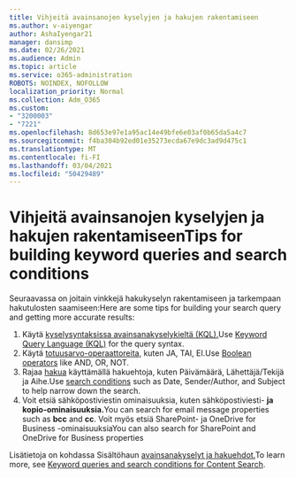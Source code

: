```yaml
---
title: Vihjeitä avainsanojen kyselyjen ja hakujen rakentamiseen
ms.author: v-aiyengar
author: AshaIyengar21
manager: dansimp
ms.date: 02/26/2021
ms.audience: Admin
ms.topic: article
ms.service: o365-administration
ROBOTS: NOINDEX, NOFOLLOW
localization_priority: Normal
ms.collection: Adm_O365
ms.custom:
- "3200003"
- "7221"
ms.openlocfilehash: 8d653e97e1a95ac14e49bfe6e03af0b65da5a4c7
ms.sourcegitcommit: f4ba304b92ed01e35273ecda67e9dc3ad9d475c1
ms.translationtype: MT
ms.contentlocale: fi-FI
ms.lasthandoff: 03/04/2021
ms.locfileid: "50429489"
---
```

# <a name="tips-for-building-keyword-queries-and-search-conditions"></a><span data-ttu-id="b56d7-102">Vihjeitä avainsanojen kyselyjen ja hakujen rakentamiseen</span><span class="sxs-lookup"><span data-stu-id="b56d7-102">Tips for building keyword queries and search conditions</span></span>

<span data-ttu-id="b56d7-103">Seuraavassa on joitain vinkkejä hakukyselyn rakentamiseen ja tarkempaan hakutulosten saamiseen:</span><span class="sxs-lookup"><span data-stu-id="b56d7-103">Here are some tips for building your search query and getting more accurate results:</span></span>

1. <span data-ttu-id="b56d7-104">Käytä [kyselysyntaksissa avainsanakyselykieltä (KQL).](https://go.microsoft.com/fwlink/?linkid=2101591)</span><span class="sxs-lookup"><span data-stu-id="b56d7-104">Use [Keyword Query Language (KQL)](https://go.microsoft.com/fwlink/?linkid=2101591) for the query syntax.</span></span>
1. <span data-ttu-id="b56d7-105">Käytä [totuusarvo-operaattoreita,](https://go.microsoft.com/fwlink/?linkid=2101592) kuten JA, TAI, EI.</span><span class="sxs-lookup"><span data-stu-id="b56d7-105">Use [Boolean operators](https://go.microsoft.com/fwlink/?linkid=2101592) like AND, OR, NOT.</span></span>
1. <span data-ttu-id="b56d7-106">Rajaa [hakua](https://go.microsoft.com/fwlink/?linkid=2102410) käyttämällä hakuehtoja, kuten Päivämäärä, Lähettäjä/Tekijä ja Aihe.</span><span class="sxs-lookup"><span data-stu-id="b56d7-106">Use [search conditions](https://go.microsoft.com/fwlink/?linkid=2102410) such as Date, Sender/Author, and Subject to help narrow down the search.</span></span>
1. <span data-ttu-id="b56d7-107">Voit etsiä sähköpostiviestin ominaisuuksia, kuten sähköpostiviesti- **ja** **kopio-ominaisuuksia.**</span><span class="sxs-lookup"><span data-stu-id="b56d7-107">You can search for email message properties such as **bcc** and **cc**.</span></span> <span data-ttu-id="b56d7-108">Voit myös etsiä SharePoint- ja OneDrive for Business -ominaisuuksia</span><span class="sxs-lookup"><span data-stu-id="b56d7-108">You can also search for SharePoint and OneDrive for Business properties</span></span>

<span data-ttu-id="b56d7-109">Lisätietoja on kohdassa Sisältöhaun [avainsanakyselyt ja hakuehdot.](https://go.microsoft.com/fwlink/?linkid=2102411)</span><span class="sxs-lookup"><span data-stu-id="b56d7-109">To learn more, see [Keyword queries and search conditions for Content Search](https://go.microsoft.com/fwlink/?linkid=2102411).</span></span>
